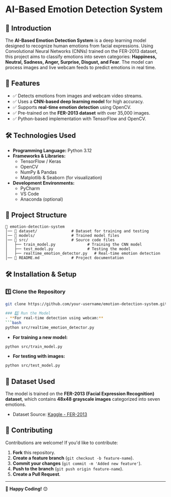 # AI-Based Emotion Detection System

## 📌 Introduction
The **AI-Based Emotion Detection System** is a deep learning model designed to recognize human emotions from facial expressions. Using Convolutional Neural Networks (CNNs) trained on the FER-2013 dataset, this project aims to classify emotions into seven categories: **Happiness, Neutral, Sadness, Anger, Surprise, Disgust, and Fear**. The model can process images and live webcam feeds to predict emotions in real time.

## 🚀 Features
- ✅ Detects emotions from images and webcam video streams.
- ✅ Uses a **CNN-based deep learning model** for high accuracy.
- ✅ Supports **real-time emotion detection** using OpenCV.
- ✅ Pre-trained on the **FER-2013 dataset** with over 35,000 images.
- ✅ Python-based implementation with TensorFlow and OpenCV.

## 🛠️ Technologies Used
- **Programming Language:** Python 3.12
- **Frameworks & Libraries:**
  - TensorFlow / Keras
  - OpenCV
  - NumPy & Pandas
  - Matplotlib & Seaborn (for visualization)
- **Development Environments:**
  - PyCharm
  - VS Code
  - Anaconda (optional)

## 📂 Project Structure
```
📁 emotion-detection-system
│── 📂 dataset/               # Dataset for training and testing
│── 📂 models/                # Trained model files
│── 📂 src/                   # Source code files
│   ├── train_model.py              # Training the CNN model
│   ├── test_model.py               # Testing the model
│   ├── realtime_emotion_detector.py   # Real-time emotion detection
│── 📜 README.md              # Project documentation
```

## 🛠️ Installation & Setup
### 1️⃣ Clone the Repository
```bash
git clone https://github.com/your-username/emotion-detection-system.git

### 3️⃣ Run the Model
- **For real-time detection using webcam:**
```bash
python src/realtime_emotion_detector.py
```
- **For training a new model:**
```bash
python src/train_model.py
```
- **For testing with images:**
```bash
python src/test_model.py 
```

## 🎯 Dataset Used
The model is trained on the **FER-2013 (Facial Expression Recognition) dataset**, which contains **48x48 grayscale images** categorized into seven emotions.
- Dataset Source: [Kaggle - FER-2013](https://www.kaggle.com/datasets/ananthu017/emotion-detection-fer)

## 🤝 Contributing
Contributions are welcome! If you'd like to contribute:
1. **Fork** this repository.
2. **Create a feature branch** (`git checkout -b feature-name`).
3. **Commit your changes** (`git commit -m 'Added new feature'`).
4. **Push to the branch** (`git push origin feature-name`).
5. **Create a Pull Request**.

---
🚀 **Happy Coding!** 😊
